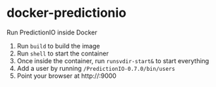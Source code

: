 docker-predictionio
===================

Run PredictionIO inside Docker

1. Run ```build``` to build the image
2. Run ```shell``` to start the container
3. Once inside the container, run ```runsvdir-start&``` to start everything
4. Add a user by running ```/PredictionIO-0.7.0/bin/users```
5. Point your browser at http://<host>:9000
